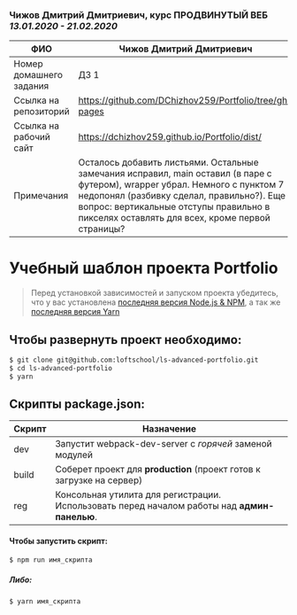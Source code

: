### Чижов Дмитрий Дмитриевич, курс **ПРОДВИНУТЫЙ ВЕБ** _13.01.2020 - 21.02.2020_

| **ФИО**                 | **Чижов Дмитрий Дмитриевич**                                                                                                                                                                                                                                            |
| ----------------------- | ----------------------------------------------------------------------------------------------------------------------------------------------------------------------------------------------------------------------------------------------------------------------- |
| Номер домашнего задания | ДЗ 1                                                                                                                                                                                                                                                                    |
| Ссылка на репозиторий   | https://github.com/DChizhov259/Portfolio/tree/gh-pages                                                                                                                                                                                                                  |
| Ссылка на рабочий сайт  | https://dchizhov259.github.io/Portfolio/dist/                                                                                                                                                                                                                           |
| Примечания              | Осталось добавить листьями. Остальные замечания исправил, main оставил (в паре с футером), wrapper убрал. Немного с пунктом 7 недопонял (разбивку сделал, правильно?). Еще вопрос: вертикальные отступы правильно в пикселях оставлять для всех, кроме первой страницы? |

# Учебный шаблон проекта Portfolio

> Перед установкой зависимостей и запуском проекта убедитесь, что у вас установлена [последняя версия Node.js & NPM](https://nodejs.org/en/download/current/), а так же
> [последняя версия Yarn](https://yarnpkg.com/ru/docs/install)

## Чтобы развернуть проект необходимо:

```sh
$ git clone git@github.com:loftschool/ls-advanced-portfolio.git
$ cd ls-advanced-portfolio
$ yarn
```

## Скрипты package.json:

| Скрипт | Назначение                                                                                   |
| ------ | -------------------------------------------------------------------------------------------- |
| dev    | Запустит webpack-dev-server с _горячей_ заменой модулей                                      |
| build  | Соберет проект для **production** (проект готов к загрузке на сервер)                        |
| reg    | Консольная утилита для регистрации. Использовать перед началом работы над **админ-панелью**. |

#### Чтобы запустить скрипт:

```sh
$ npm run имя_скрипта
```

##### Либо:

```sh
$ yarn имя_скрипта
```
